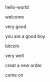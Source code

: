 

hello-world

welcome

very good

you are a good boy

bitcoin

very well

creat a new order

come on

